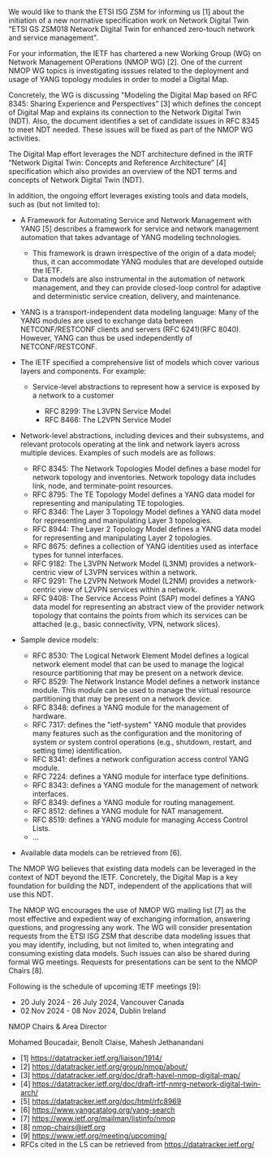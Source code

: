 We would like to thank the ETSI ISG ZSM for informing us [1] about the initiation
of a new normative specification work on Network Digital Twin "ETSI GS ZSM018 Network
Digital Twin for enhanced zero-touch network and service management".

For your information, the IETF has chartered a new Working Group (WG) on Network Management
OPerations (NMOP WG) [2]. One of the current NMOP WG topics is investigating isssues
related to the deployment and usage of YANG topology modules in order to model a Digital Map.

Concretely, the WG is discussing "Modeling the Digital Map based on RFC 8345: Sharing Experience
and Perspectives” [3] which defines the concept of Digital Map and explains its connection to the 
Network Digital Twin (NDT). Also, the document identifies a set of candidate issues in RFC 8345 to
meet NDT needed. These issues will be fixed as part of the NMOP WG activities.

The Digital Map effort leverages the NDT architecture defined in the IRTF “Network Digital Twin: Concepts and
Reference Architecture” [4] specification which also provides an overview of the NDT terms and
concepts of Network Digital Twin (NDT).

In addition, the ongoing effort leverages existing tools and data models, such as (but not limited to):

* A Framework for Automating Service and Network Management with YANG [5] describes a framework
  for service and network management automation that takes advantage of YANG modeling technologies.

    + This framework is drawn irrespective of the origin of a data model; thus, it can accommodate YANG
  modules that are developed outside the IETF.
    + Data models are also instrumental in the automation of network management, and they can provide
    closed-loop control for adaptive and deterministic service creation, delivery, and maintenance.

* YANG is a transport-independent data modeling language: Many of the YANG modules are used to
  exchange data between NETCONF/RESTCONF clients and servers (RFC 6241)(RFC 8040). However, YANG can
  thus be used independently of NETCONF/RESTCONF. 

*	The IETF specified a comprehensive list of models which cover various layers and components. For example: 

 	 + Service-level abstractions to represent how a service is exposed by a network to a customer

       - RFC 8299: The L3VPN Service Model
       - RFC 8466: The L2VPN Service Model
         
   + Network-level abstractions, including devices and their subsystems, and relevant protocols operating at the link and network
     layers across multiple devices. Examples of such models are as follows:
     
       - RFC 8345: The Network Topologies Model defines a base model for network topology
         and inventories. Network topology data includes link, node, and terminate-point resources.
       - RFC 8795: The TE Topology Model defines a YANG data model for representing and manipulating TE topologies.
       - RFC 8346: The Layer 3 Topology Model defines a YANG data model for representing and manipulating Layer 3 topologies.
       - RFC 8944: The Layer 2 Topology Model defines a YANG data model for representing and manipulating Layer 2 topologies.
       - RFC 8675: defines a collection of YANG identities used as interface types for tunnel interfaces.
       - RFC 9182: The L3VPN Network Model (L3NM) provides a network-centric view of L3VPN services within a network.
       - RFC 9291: The L2VPN Network Model (L2NM) provides a network-centric view of L2VPN services within a network.
       - RFC 9408: The Service Access Point (SAP) model defines a YANG data model for representing an abstract view
         of the provider network topology that contains the points from which its services can be attached
         (e.g., basic connectivity, VPN, network slices).

   + Sample device models:
     
      - RFC 8530: The Logical Network Element Model defines a logical network element model that
        can be used to manage the logical resource partitioning that may be present on a network
        device.
      - RFC 8529: The Network Instance Model defines a network instance module. This module can
        be used to manage the virtual resource partitioning that may be present on a network device.
      - RFC 8348: defines a YANG module for the management of hardware.
      - RFC 7317: defines the "ietf-system" YANG module that provides many features such as
        the configuration and the monitoring of system or system control operations
        (e.g., shutdown, restart, and setting time) identification.
      - RFC 8341: defines a network configuration access control YANG module.
      - RFC 7224: defines a YANG module for interface type definitions.
      - RFC 8343: defines a YANG module for the management of network interfaces.
      - RFC 8349: defines a YANG module for routing management.
      - RFC 8512: defines a YANG module for NAT management.
      - RFC 8519: defines a YANG module for managing Access Control Lists.
      - …
        
  * Available data models can be retrieved from [6].

The NMOP WG believes that existing data models can be leveraged in the context of NDT beyond the IETF.
Concretely, the Digital Map is a key foundation for building the NDT, independent of the applications that will use this NDT.

The NMOP WG encourages the use of NMOP WG mailing list [7] as the most effective and expedient
way of exchanging information, answering questions, and progressing any work. The WG will consider
presentation requests from the ETSI ISG ZSM that describe data modeling issues that you may identify,
including, but not limited to, when integrating and consuming existing data models. Such issues
can also be shared during formal WG meetings. Requests for presentations can be sent to the NMOP Chairs [8].

Following is the schedule of upcoming IETF meetings [9]:

* 20 July 2024 - 26 July 2024, Vancouver Canada
* 02 Nov 2024 - 08 Nov 2024, Dublin Ireland

NMOP Chairs & Area Director

Mohamed Boucadair, Benoît Claise, Mahesh Jethanandani


* [1] https://datatracker.ietf.org/liaison/1914/ 
* [2] https://datatracker.ietf.org/group/nmop/about/
* [3] https://datatracker.ietf.org/doc/draft-havel-nmop-digital-map/
* [4] https://datatracker.ietf.org/doc/draft-irtf-nmrg-network-digital-twin-arch/
* [5] https://datatracker.ietf.org/doc/html/rfc8969
* [6] https://www.yangcatalog.org/yang-search
* [7] https://www.ietf.org/mailman/listinfo/nmop
* [8] nmop-chairs@ietf.org
* [9] https://www.ietf.org/meeting/upcoming/
* RFCs cited in the LS can be retrieved from https://datatracker.ietf.org/
